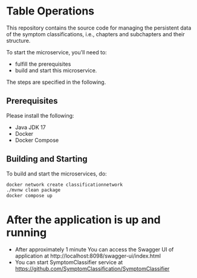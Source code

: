 # Table Operations

This repository contains the source code for managing the persistent data of the symptom classifications, i.e., chapters and subchapters and their structure.

To start the microservice, you'll need to:
- fulfill the prerequisites
- build and start this microservice.

The steps are specified in the following.

## Prerequisites
Please install the following:
- Java JDK 17
- Docker
- Docker Compose

## Building and Starting

To build and start the microservices, do:
```bash
docker network create classificationnetwork
./mvnw clean package
docker compose up 
```
# After the application is up and running
- After approximately 1 minute You can access the Swagger UI of application at http://localhost:8098/swagger-ui/index.html
- You can start SymptomClassifier service at https://github.com/SymptomClassification/SymptomClassifier